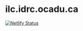 # ilc.idrc.ocadu.ca

[![Netlify Status](https://api.netlify.com/api/v1/badges/02edfd59-8ede-47ca-8dc6-6052e035d3d9/deploy-status)](https://app.netlify.com/sites/idrc-ilc/deploys)
